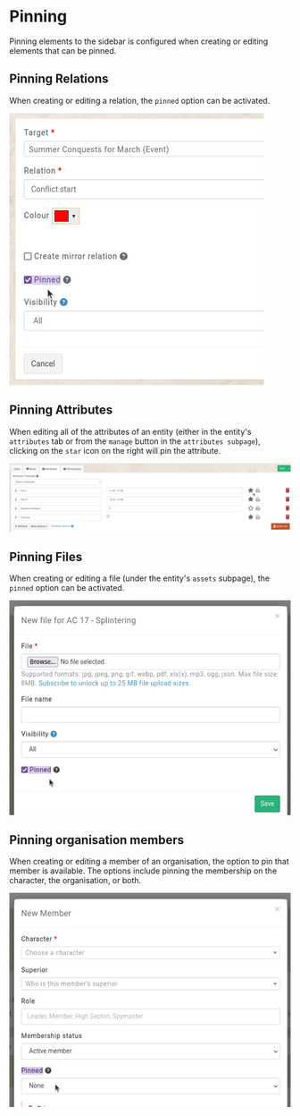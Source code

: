 # Pinning

Pinning elements to the sidebar is configured when creating or editing elements that can be pinned.

## Pinning Relations

When creating or editing a relation, the `pinned` option can be activated.

![Pinning relations](relations.png)

## Pinning Attributes

When editing all of the attributes of an entity (either in the entity's `attributes` tab or from the `manage` button in the `attributes subpage`), clicking on the `star` icon on the right will pin the attribute.

![Pinning attributes](attributes.png)

## Pinning Files

When creating or editing a file (under the entity's `assets` subpage), the `pinned` option can be activated.

![Pinning files](files.png)

## Pinning organisation members

When creating or editing a member of an organisation, the option to pin that member is available. The options include pinning the membership on the character, the organisation, or both.

![Pinning members.png](members.png)
